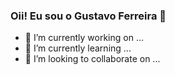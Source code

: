 ### Oii! Eu sou o Gustavo Ferreira 👋

- 🔭 I’m currently working on ...
- 🌱 I’m currently learning ...
- 👯 I’m looking to collaborate on ...

